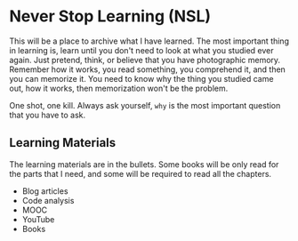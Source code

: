 # Never Stop Learning (NSL)
This will be a place to archive what I have learned. The most important thing in learning is, learn until you don't need to look at what you studied ever again. Just pretend, think, or believe that you have photographic memory. Remember how it works, you read something, you comprehend it, and then you can memorize it. You need to know why the thing you studied came out, how it works, then memorization won't be the problem.

One shot, one kill. Always ask yourself, `why` is the most important question that you have to ask. 

## Learning Materials
The learning materials are in the bullets. 
Some books will be only read for the parts that I need, and some will be required to read all the chapters. 
* Blog articles
* Code analysis
* MOOC
* YouTube
* Books
